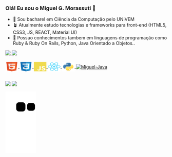 ### Olá! Eu sou o Miguel G. Morassuti 🚀

-  🔭  Sou bacharel em Ciência da Computação pelo UNIVEM
-  🪴 Atualmente estudo tecnologias e frameworks para front-end (HTML5, CSS3, JS, REACT, Material UI)
-  👾 Possuo conhecimentos tambem em linguagens de programação como Ruby & Ruby On Rails, Python, Java Orientado a Objetos..

<div>
  <a href="https://github.com/Miguelmorassuti">
  <img width="50%" src="https://github-readme-stats.vercel.app/api?username=Miguelmorassuti&show_icons=true&theme=radical&include_all_commits=true&count_private=true"/>
  <img width="42%" src="https://github-readme-stats.vercel.app/api/top-langs/?username=Miguelmorassuti&layout=compact&langs_count=7&theme=radical"/>
</div>
 
<div style="display:inline_block"><br>
	<img align="center" alt="Miguel-HTML" height="30" width="40" src="https://raw.githubusercontent.com/devicons/devicon/master/icons/html5/html5-original.svg">
  	<img align="center" alt="Miguel-CSS" height="30" width="40" src="https://raw.githubusercontent.com/devicons/devicon/master/icons/css3/css3-original.svg">
	<img align="center" alt="Miguel-Js" height="30" width="40" src="https://raw.githubusercontent.com/devicons/devicon/master/icons/javascript/javascript-plain.svg">
	<img align="center" alt="Miguel-React" height="30" width="40" src="https://raw.githubusercontent.com/devicons/devicon/master/icons/react/react-original.svg">
	<img align="center" alt="Miguel-Python" height="30" width="40" src="https://raw.githubusercontent.com/devicons/devicon/master/icons/python/python-original.svg">
	<img align="center" alt="Miguel-Java" height="30" width="40" src="https://cdn.jsdelivr.net/gh/devicons/devicon/icons/java/java-original.svg" />
</div>
  
  ##
	
<div>

  <a href="https://www.instagram.com/miguelmorassuti/" target="_blank"><img src="https://img.shields.io/badge/-Instagram-%23E4405F?style=for-the-badge&logo=instagram&logoColor=white" target="_blank"></a>
  <a href="https://www.linkedin.com/in/miguel-morassuti/" target="_blank"><img src="https://img.shields.io/badge/-LinkedIn-%230077B5?style=for-the-badge&logo=linkedin&logoColor=white" target="_blank"></a> 	
</div>
	
![Snake animation](https://github.com/Miguelmorassuti/Miguelmorassuti/blob/output/github-contribution-grid-snake.svg)
